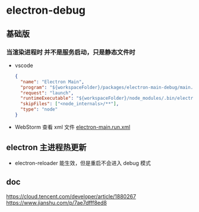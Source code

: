 # electron-debug

## 基础版

### 当渲染进程时 并不是服务启动，只是静态文件时

- vscode

  ```json
  {
    "name": "Electron Main",
    "program": "${workspaceFolder}/packages/electron-main-debug/main.js",
    "request": "launch",
    "runtimeExecutable": "${workspaceFolder}/node_modules/.bin/electron",
    "skipFiles": ["<node_internals>/**"],
    "type": "node"
  }
  ```

- WebStorm
  查看 xml 文件
  [electron-main.run.xml](electron-main.run.xml)

## electron 主进程热更新

- electron-reloader
  能生效，但是重启不会进入 debug 模式

## doc

https://cloud.tencent.com/developer/article/1880267
https://www.jianshu.com/p/7ae7dfff8ed8
